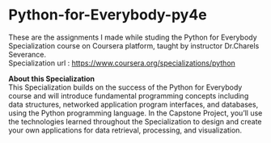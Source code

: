 # Python-for-Everybody-py4e

These are the assignments I made while studing the Python for Everybody Specialization course on Coursera platform, taught by instructor Dr.Charels Severance.<br>
Specialization url : https://www.coursera.org/specializations/python<br>

<strong>About this Specialization</strong><br>
This Specialization builds on the success of the Python for Everybody course and will introduce fundamental programming concepts including data structures, networked application program interfaces, and databases, using the Python programming language. In the Capstone Project, you’ll use the technologies learned throughout the Specialization to design and create your own  applications for data retrieval, processing, and visualization.
